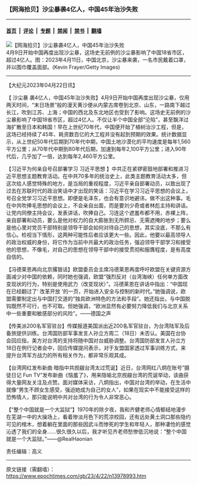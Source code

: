 ### 【网海拾贝】沙尘暴袭4亿人，中国45年治沙失败

---

#### [首页](../../../..?n13978993) &nbsp;|&nbsp; [评论](../../../../../epoch-comment?n13978993) &nbsp;|&nbsp; [专题](../../../../../epoch-special?n13978993) &nbsp;|&nbsp; [禁闻](../../../../../epoch-news?n13978993) &nbsp;|&nbsp; [禁书](../../../../../books?n13978993) &nbsp;|&nbsp; [翻墙](https://github.com/gfw-breaker/nogfw/blob/master/README.md?n13978993)


<div><img alt="【网海拾贝】沙尘暴袭4亿人，中国45年治沙失败" class="attachment-djy_600_400 size-djy_600_400 wp-post-image" src="https://i.epochtimes.com/assets/uploads/2023/04/id13979005-GettyImages-1481326876--600x400.jpeg"/>
<div class="caption">
 4月9日开始中国再度出现沙尘暴，这场史无前例的沙尘暴影响了中国18省市区，超过4亿人。图：2023年4月11日，中国北京，沙尘暴来袭，一名市民戴着口罩，并以围巾覆盖面部。(Kevin Frayer/Getty Images)
</div></div><hr/><div class="post_content" id="artbody" itemprop="articleBody">
 <!-- article content begin -->
 <p>
  【大纪元2023年04月22日讯】
 </p>
 <p>
  【
  <ok href="https://www.epochtimes.com/gb/tag/%E6%B2%99%E5%B0%98%E6%9A%B4.html">
   沙尘暴
  </ok>
  袭4亿人，中国45年治沙失败】4月9日开始中国再度出现沙尘暴，仅用两天时间，“末日场景”般的漫天黄沙便从内蒙古席卷到北京、山东，一路南下越过长江，吹到江苏、上海；中国的西北及东北地区也受到了影响。这场史无前例的沙尘暴影响了中国18省市区，超过4亿人。不仅让半个中国全部“沦陷”，甚至飘洋过海扩散至日本和韩国！早在上世纪70年代，中国便开始了植树治沙工程，但是，这场已经持续了45年、耗资数百亿的大工程并没有起到预期的效果。统计数据显示，从上世纪50年代后期到70年代中期，中国土地沙漠化的平均速度是每年1,560平方公里；从70年代中期到80年代后期，加速到每年2,100平方公里；进入90年代后，几乎加了一倍，达到每年2,460平方公里。
 </p>
 <p>
  【习近平为何亲自号召部署学习
  <ok href="https://www.epochtimes.com/gb/tag/%E4%B9%A0%E8%BF%91%E5%B9%B3%E6%80%9D%E6%83%B3.html">
   习近平思想
  </ok>
  】中共正在紧锣密鼓地部署和推进习近平思想主题教育活动。在中共70多年的统治史上，此类主题教育活动太多，但这次给人感觉特殊的地方，是当局的重视程度，习近平亲自部署动员，以致出现了过去在苏联时代的政治笑话中才出现的笑话：习近平在学习习近平思想的会议上，号召全党学习习近平思想。即便是毛泽东，也会有意识地避讳，做不出这种事。毛在中共吹捧毛思想的会议上，不会亲自出面，而是要刘少奇或者林彪主持和讲话。让党内同僚主持会议，发表讲话，吹捧自己。习连这个遮羞布都不用，赤裸上阵，亲自部署和动员，要么是他对权力的自大膨胀到无所顾忌、无需遮掩的地步；要么是他心里对党员干部特别是领导干部会如何对待自己的思想，其实没底，不那么有信心。检视当下情形，这两种可能性后者应该更大一些。因此，他要以最高领导人的政治权威的身份，将它作为当前中共最大的政治任务，强迫领导干部学习和接受他的思想，不像毛，对自己的思想在领导干部中的接受贯彻和服膺程度，是有高度自信的。
 </p>
 <p>
  【冯德莱恩再向北京撂狠话】欧盟委员会主席冯德莱恩再度呼吁欧盟在关键资源方面减少对中国的依赖，同时她也强调，欧盟“强烈反对（台湾海峡）任何单方面改变现状的行为，特别是使用武力（改变现状）”。冯德莱恩在讲话中指出：“中国现在已经翻过了‘
  <ok href="https://www.epochtimes.com/gb/tag/%E6%94%B9%E9%9D%A9%E5%BC%80%E6%94%BE.html">
   改革开放
  </ok>
  ’的一页，开始进入安全与控制的新时代。”她强调说，欧盟需要制定出与中国打交道的“独具欧洲特色的方法和手段”。她还指出，与中国脱钩既然不可行，也不可取。但她强调，“欧洲显然有必要努力降低我们与北京关系中一些重要和敏感部分的风险”。——德国之声
 </p>
 <p>
  【传美派200名军官驻台】传媒报道美国派出近200名军官驻台，为台湾陆军及后备旅提供训练。台湾国防部军事发言人孙立方周二（18日）未否认。美国在台协会回应指，美方对台湾的支持将随中国对台威胁调整。台湾国防部发言人孙立方18日在例行记者会中，回应传媒提问表示，对于友盟国家透过军事训练方式，来提升台湾军方战力的所有相关作为，都非常乐观其成。
 </p>
 <p>
  【台湾网红发布新曲 暗指中共觊觎台湾太过荒诞】近日，台湾网红八炯在账号”摄徒日记 Fun TV”发布新曲《恼羞了》，用来隐喻北京觊觎台湾的荒诞举动，该曲获得大量网友关注及点赞。面对媒体采访，八炯指出，中国对台湾的举动，在生活中就像“男生不顾女生感受，强迫她成为自己的女人”，如果在现实中不能接受这样的恐怖情人，那只能说明中共对台湾的行为令人非常恶心。
 </p>
 <p>
  【“整个中国就是一个大监狱”】1970年的除夕夜，我和齐健老师心情郁结地漫步在芜湖一中的大操场上，看着惨淡月色下的荒凉校园，还有远处黄土洞口那些隐约可见的棺木，想着躺在里面的那些因武斗而惨死的学生和年轻人，那种凄怆的感觉沁透了我们的全身……很久很久以后，我才听见齐老师愁惨低沉地说：“整个中国就是一个大监狱。”——@RealHaonian
 </p>
 <p>
  责任编辑：高义
 </p>
 <!-- article content end -->
 <div id="below_article_ad">
 </div>
</div>


---

原文链接（需翻墙）：https://www.epochtimes.com/gb/23/4/22/n13978993.htm